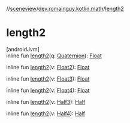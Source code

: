 //[sceneview](../../index.md)/[dev.romainguy.kotlin.math](index.md)/[length2](length2.md)

# length2

[androidJvm]\
inline fun [length2](length2.md)(q: [Quaternion](-quaternion/index.md)): [Float](https://kotlinlang.org/api/latest/jvm/stdlib/kotlin/-float/index.html)

inline fun [length2](length2.md)(v: [Float2](-float2/index.md)): [Float](https://kotlinlang.org/api/latest/jvm/stdlib/kotlin/-float/index.html)

inline fun [length2](length2.md)(v: [Float3](-float3/index.md)): [Float](https://kotlinlang.org/api/latest/jvm/stdlib/kotlin/-float/index.html)

inline fun [length2](length2.md)(v: [Float4](-float4/index.md)): [Float](https://kotlinlang.org/api/latest/jvm/stdlib/kotlin/-float/index.html)

inline fun [length2](length2.md)(v: [Half3](-half3/index.md)): [Half](-half/index.md)

inline fun [length2](length2.md)(v: [Half4](-half4/index.md)): [Half](-half/index.md)
